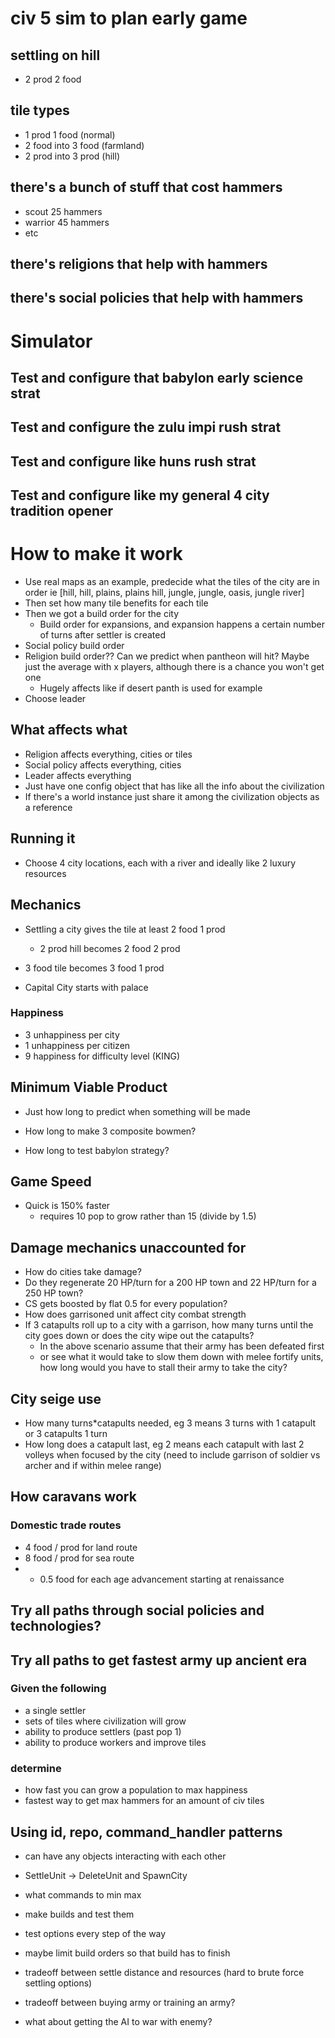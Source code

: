 # civ 5 sim to plan early game


## settling on hill
- 2 prod 2 food

## tile types
- 1 prod 1 food (normal)
- 2 food into 3 food (farmland)
- 2 prod into 3 prod (hill)

## there's a bunch of stuff that cost hammers
- scout 25 hammers
- warrior 45 hammers
- etc

## there's religions that help with hammers


## there's social policies that help with hammers

# Simulator

## Test and configure that babylon early science strat

## Test and configure the zulu impi rush strat

## Test and configure like huns rush strat

## Test and configure like my general 4 city tradition opener


# How to make it work


- Use real maps as an example, predecide what the tiles of the city are in order ie [hill, hill, plains, plains hill, jungle, jungle, oasis, jungle river]
- Then set how many tile benefits for each tile
- Then we got a build order for the city
  - Build order for expansions, and expansion happens a certain number of turns after settler is created
- Social policy build order
- Religion build order?? Can we predict when pantheon will hit? Maybe just the average with x players, although there is a chance you won't get one
  - Hugely affects like if desert panth is used for example
- Choose leader

## What affects what

- Religion affects everything, cities or tiles
- Social policy affects everything, cities
- Leader affects everything
- Just have one config object that has like all the info about the civilization
- If there's a world instance just share it among the civilization objects as a reference


## Running it
- Choose 4 city locations, each with a river and ideally like 2 luxury resources



## Mechanics
- Settling a city gives the tile at least 2 food 1 prod
  - 2 prod hill becomes 2 food 2 prod

- 3 food tile becomes 3 food 1 prod

- Capital City starts with palace

### Happiness
- 3 unhappiness per city
- 1 unhappiness per citizen
- 9 happiness for difficulty level (KING)


## Minimum Viable Product
- Just how long to predict when something will be made

- How long to make 3 composite bowmen?
- How long to test babylon strategy?

## Game Speed
- Quick is 150% faster
  - requires 10 pop to grow rather than 15 (divide by 1.5)

## Damage mechanics unaccounted for
- How do cities take damage?
- Do they regenerate 20 HP/turn for a 200 HP town and 22 HP/turn for a 250 HP town?
- CS gets boosted by flat 0.5 for every population?
- How does garrisoned unit affect city combat strength
- If 3 catapults roll up to a city with a garrison, how many turns until the city goes down or does the city wipe out the catapults?
  - In the above scenario assume that their army has been defeated first
  - or see what it would take to slow them down with melee fortify units, how long would you have to stall their army to take the city?

## City seige use
- How many turns*catapults needed, eg 3 means 3 turns with 1 catapult or 3 catapults 1 turn
- How long does a catapult last, eg 2 means each catapult with last 2 volleys when focused by the city (need to include garrison of soldier vs archer and if within melee range)


## How caravans work

### Domestic trade routes
- 4 food / prod for land route
- 8 food / prod for sea route
- + 0.5 food for each age advancement starting at renaissance



## Try all paths through social policies and technologies?


## Try all paths to get fastest army up ancient era

### Given the following
- a single settler
- sets of tiles where civilization will grow
- ability to produce settlers (past pop 1)
- ability to produce workers and improve tiles

### determine
- how fast you can grow a population to max happiness
- fastest way to get max hammers for an amount of civ tiles


## Using id, repo, command_handler patterns
- can have any objects interacting with each other
- SettleUnit -> DeleteUnit and SpawnCity
- what commands to min max

- make builds and test them
- test options every step of the way
- maybe limit build orders so that build has to finish

- tradeoff between settle distance and resources (hard to brute force settling options)

- tradeoff between buying army or training an army?
- what about getting the AI to war with enemy?



